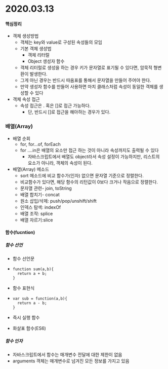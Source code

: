 # 2020.03.13

#### 핵심정리

- 객체 생성방법
  - 객체는 key와 value로 구성된 속성들의 모임
  - 기본 객체 생성법
    - 객체 리터럴
    - Object 생성자 함수
  - 객체 리터럴로 생성을 하는 경우 키가 문자열로 표기될 수 있다면, 암묵적 형변환이 발생한다.
  - 그게 아닌 경우는 반드시 따옴표를 통해서 문자열을 만들어 주어야 한다.
  - 만약 생성자 함수를 만들어 사용하면 마치 클래스처럼 속성이 동일한 객체를 생성할 수 있다
- 객체 속성 접근
  - 속성 접근은 . 혹은 []로 접근 가능하다.
    - 단, 반드시 []로 접근을 해아하는 경우가 있다.



### 배열(Array)

- 배열 순회
  - for, for...of, forEach
  - for ....in은 배열의 요소만 접근 하는 것이 아니라 속성까지도 출력될 수 있다
    - 자바스크립트에서 배열도 object라서 속성 설정이 가능하지만, 리스트의 요소가 아니라, 객체의 속성이 된다.
- 배열(Array) 메소드
  - sort 메소드에 비교 함수가(인자) 없으면 문자열 기준으로 정렬한다.
  - 비교함수가 있다면, 해당 함수의 리턴값이 0보다 크거나 작음으로 정렬한다.
  - 문자열 관련- join, toString
  - 배열 합치기- concat
  - 원소 삽입/삭제: push/pop/unshift/shift 
  - 인덱스 탐색: indexOf
  - 배열 조작: splice
  - 배열 자르기:slice



#### 함수(fucntion)

##### 함수 선언

- 함수 선언문

- ```
  function sum(a,b){
  	return a + b;
  }
  ```

- 함수 표현식

- ```
  var sub = function(a,b){
  	return a - b;
  }
  ```

- 즉시 실행 함수
- 화살표 함수(ES6)

##### 함수 인자

- 자바스크립트에서 함수는 매개변수 전달에 대한 제한이 없음
- arguments 객체는 매개변수로 넘겨진 모든 정보를 가지고 있음
